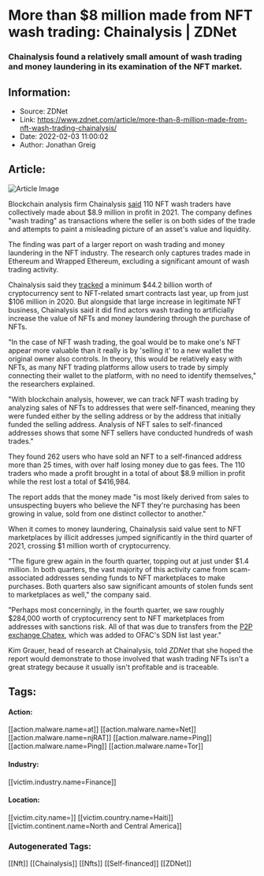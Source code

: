 # More than $8 million made from NFT wash trading: Chainalysis | ZDNet
### Chainalysis found a relatively small amount of wash trading and money laundering in its examination of the NFT market.

## Information:
+ Source: ZDNet
+ Link: https://www.zdnet.com/article/more-than-8-million-made-from-nft-wash-trading-chainalysis/
+ Date: 2022-02-03 11:00:02
+ Author: Jonathan Greig


## Article:
![Article Image](https://www.zdnet.com/a/img/resize/01c58e0ad04e30160eeb407218f71408632ef5fe/2022/01/21/968b39f9-3c62-49f2-b739-ff3567d9c131/nft-1.jpg?width=770&height=578&fit=crop&auto=webp)

Blockchain analysis firm Chainalysis [said](https://blog.chainalysis.com/reports/2022-crypto-crime-report-preview-nft-wash-trading-money-laundering/) 110 NFT wash traders have collectively made about $8.9 million in profit in 2021. The company defines "wash trading" as transactions where the seller is on both sides of the trade and attempts to paint a misleading picture of an asset's value and liquidity.

The finding was part of a larger report on wash trading and money laundering in the NFT industry. The research only captures trades made in Ethereum and Wrapped Ethereum, excluding a significant amount of wash trading activity. 

Chainalysis said they [tracked](https://go.chainalysis.com/nft-market-report.html) a minimum $44.2 billion worth of cryptocurrency sent to NFT-related smart contracts last year, up from just $106 million in 2020. But alongside that large increase in legitimate NFT business, Chainalysis said it did find actors wash trading to artificially increase the value of NFTs and money laundering through the purchase of NFTs. 

"In the case of NFT wash trading, the goal would be to make one's NFT appear more valuable than it really is by 'selling it' to a new wallet the original owner also controls. In theory, this would be relatively easy with NFTs, as many NFT trading platforms allow users to trade by simply connecting their wallet to the platform, with no need to identify themselves," the researchers explained. 

"With blockchain analysis, however, we can track NFT wash trading by analyzing sales of NFTs to addresses that were self-financed, meaning they were funded either by the selling address or by the address that initially funded the selling address. Analysis of NFT sales to self-financed addresses shows that some NFT sellers have conducted hundreds of wash trades."

They found 262 users who have sold an NFT to a self-financed address more than 25 times, with over half losing money due to gas fees. The 110 traders who made a profit brought in a total of about $8.9 million in profit while the rest lost a total of $416,984. 

The report adds that the money made "is most likely derived from sales to unsuspecting buyers who believe the NFT they're purchasing has been growing in value, sold from one distinct collector to another."






When it comes to money laundering, Chainalysis said value sent to NFT marketplaces by illicit addresses jumped significantly in the third quarter of 2021, crossing $1 million worth of cryptocurrency. 

"The figure grew again in the fourth quarter, topping out at just under $1.4 million. In both quarters, the vast majority of this activity came from scam-associated addresses sending funds to NFT marketplaces to make purchases. Both quarters also saw significant amounts of stolen funds sent to marketplaces as well," the company said.

"Perhaps most concerningly, in the fourth quarter, we saw roughly $284,000 worth of cryptocurrency sent to NFT marketplaces from addresses with sanctions risk. All of that was due to transfers from the [P2P exchange Chatex](https://therecord.media/us-treasury-sanctions-crypto-exchange-chatex-for-links-to-ransomware-payments/), which was added to OFAC's SDN list last year."  

Kim Grauer, head of research at Chainalysis, told *ZDNet* that she hoped the report would demonstrate to those involved that wash trading NFTs isn't a great strategy because it usually isn't profitable and is traceable.





## Tags:

#### Action:
[[action.malware.name=at]] [[action.malware.name=Net]] [[action.malware.name=njRAT]] [[action.malware.name=Ping]] [[action.malware.name=Ping]] [[action.malware.name=Tor]]

#### Industry:
[[victim.industry.name=Finance]]

#### Location:
[[victim.city.name=]] [[victim.country.name=Haiti]] [[victim.continent.name=North and Central America]]

### Autogenerated Tags:
[[Nft]] [[Chainalysis]] [[Nfts]] [[Self-financed]] [[ZDNet]]

